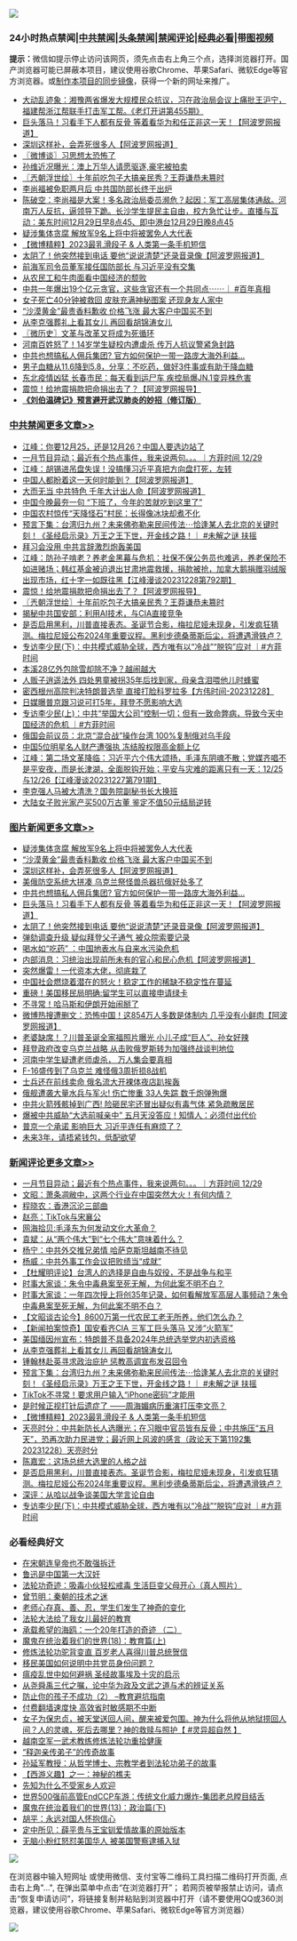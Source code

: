 ![](https://raw.githubusercontent.com/jsvpn/jsproxy/dev/64photo/fqnews-qr.jpg)

<div id="tt">
<h3>24小时热点禁闻|<a href="#%E4%B8%AD%E5%85%B1%E7%A6%81%E9%97%BB%E6%9B%B4%E5%A4%9A%E6%96%87%E7%AB%A0">中共禁闻</a>|<a href="#%E5%9B%BE%E7%89%87%E6%96%B0%E9%97%BB%E6%9B%B4%E5%A4%9A%E6%96%87%E7%AB%A0">头条禁闻</a>|<a href="#%E6%96%B0%E9%97%BB%E8%AF%84%E8%AE%BA%E6%9B%B4%E5%A4%9A%E6%96%87%E7%AB%A0">禁闻评论|<a href="#%E5%BF%85%E7%9C%8B%E7%BB%8F%E5%85%B8%E5%A5%BD%E6%96%87">经典必看</a>|<a href="https://fan1.xyz/3" target="_blank">带图视频</a></h3>
<div><b>提示：</b>微信如提示停止访问该网页，须先点击右上角三个点，选择浏览器打开。国产浏览器可能已屏蔽本项目，建议使用谷歌Chrome、苹果Safari、微软Edge等官方浏览器。或<a href="%E5%88%B6%E4%BD%9Cgit%E7%A6%81%E9%97%BB%E9%95%9C%E5%83%8F.md">制作本项目的同步镜像</a>，获得一个新的网址来推广。</div>
<ul>

<li><a href="/sohnews/20231229/1980650.md">大动乱迹象：湘豫两省爆发大规模民众抗议，习在政治局会议上痛批王沪宁，福建帮浙江帮联手打击军工帮。《老灯开讲第455期》</a></li>
<li><a href="/topimagenews/20231229/1980569.md">巨头落马！习看手下人都有反骨 等着看华为和任正非这一天！【阿波罗网报道】</a></li>
<li><a href="/topimagenews/20231229/1980694.md">深圳这样补，会弄死很多人【阿波罗网报道】</a></li>
<li><a href="/ssgc/20231229/1980616.md">〖微博谈〗习思想太恐怖了</a></li>
<li><a href="/cnnews/20231229/1980630.md">孙维近况曝光：澳上万华人请愿驱逐,豪宅被拍卖</a></li>
<li><a href="/cbnews/20231229/1980564.md">〖兲朝浮世绘〗十年前吃包子大搞亲民秀？王莽谦恭未篡时</a></li>
<li><a href="/ccpdope/20231229/1980709.md">李尚福被免职两月后 中共国防部长终于出炉</a></li>
<li><a href="/sohnews/20231229/1980706.md">陈破空：李尚福是大案！多名政治局委员濒危？起因：军工高层集体通敌。河南万人反抗，逼领导下跪。长沙学生提民主自由，校方急忙让步。直播与互动：美东时间12月29日早8点45、即中港台12月29日晚8点45</a></li>
<li><a href="/topimagenews/20231230/1980821.md">疑涉集体贪腐 解放军9名上将中将被罢免人大代表</a></li>
<li><a href="/comments/20231229/1980555.md">【微博精粹】2023最乳滑段子 & 人类第一条手机短信</a></li>
<li><a href="/topimagenews/20231229/1980545.md">太阴了！他突然接到电话 要他“说说清楚”还录音录像【阿波罗网报道】</a></li>
<li><a href="/headline/20231229/1980773.md">前海军司令员董军接任国防部长 与习近平没有交集</a></li>
<li><a href="/headline/20231230/1980832.md">从农民工和牛肉面看中国经济的颓败</a></li>
<li><a href="/sohnews/20231229/1980693.md">中共一年爆出19个亿元贪官，这些贪官还有一个共同点⋯⋯｜ #百年真相</a></li>
<li><a href="/baitai/20231229/1980675.md">女子死亡40分钟被救回 皮肤充满神秘图案 还现身友人家中</a></li>
<li><a href="/topimagenews/20231229/1980787.md">“沙漠黄金”最贵香料歉收 价格飞涨 最大客户中国买不到</a></li>
<li><a href="/comments/20231229/1980720.md">从李克强葬礼上看其女儿 再回看胡锦涛女儿</a></li>
<li><a href="/bblog/20231229/1980615.md">〖微历史〗文革与改革又将成为死循环</a></li>
<li><a href="/baitai/20231229/1980698.md">河南百姓怒了！14岁学生疑校内遭虐杀 传万人抗议警紧急封路</a></li>
<li><a href="/topimagenews/20231229/1980606.md">中共也想搞私人佣兵集团? 官方如何保护一带一路庞大海外利益…</a></li>
<li><a href="/health/20231229/1980609.md">男子血糖从11.6降到5.8，分享：不吃药，做好3件事或有助于降血糖</a></li>
<li><a href="/baitai/20231229/1980733.md">东北疫情凶猛 长春市民：每天看到运尸车 疾控局爆JN.1变异株危害</a></li>
<li><a href="/cbnews/20231229/1980570.md">震惊！给地震捐款把命捐出去了？【阿波罗网报导】</a></li>
<li><b><a href="/comments/20200207/1272816.md" target="_blank">《刘伯温碑记》预言避开武汉肺炎的妙招（修订版）</a></b></li>
</ul>
</div>

<div class="catlist">
<h3><a href="/cbnews/" target="_blank">中共禁闻</a><span><a href="/cbnews/" target="_blank" rel="nofollow">更多文章>></a></span></h3>
<ul>
<li><a href="/cbnews/20231230/1980931.md" target="_blank">江峰：你要12月25，还是12月26？中国人要选边站了</a></li>
<li><a href="/comments/20231230/1980924.md" target="_blank">一月节目异动；最近有个热点事件，我来说两句。。。｜方菲时间 12/29</a></li>
<li><a href="/cbnews/20231230/1980909.md" target="_blank">江峰：胡锡进吊盘失误！没搞懂习近平真把方向盘打死，左转</a></li>
<li><a href="/cbnews/20231230/1980899.md" target="_blank">中国人都盼着这一天何时能到？【阿波罗网报道】</a></li>
<li><a href="/cbnews/20231230/1980898.md" target="_blank">大而无当 中共特色 千年大计出人命【阿波罗网报道】</a></li>
<li><a href="/cbnews/20231230/1980840.md" target="_blank">中国今晚最夯一句 “下班了，今年的苦就吃到这里了”</a></li>
<li><a href="/cbnews/20231230/1980804.md" target="_blank">中国农村惊传“天降怪石”村民：长得像冰块却煮不化</a></li>
<li><a href="/comments/20231229/1980696.md" target="_blank">预言下集：台湾归九州？未来佛弥勒来民间传法⋯恰逢某人去北京的关键时刻！《圣经启示录》万王之王下世，开金线之路！｜ #未解之谜 扶摇</a></li>
<li><a href="/cbnews/20231229/1980617.md" target="_blank">拜习会没用 中共言辞激烈炮轰美国</a></li>
<li><a href="/cbnews/20231229/1980595.md" target="_blank">江峰：防孙子啃老？养老金黑幕与危机：社保不保公务员也难逃，养老保险不如进赌场；韩红基金被迫退出甘肃地震救援，捐款被抢，加拿大鹅捐赠羽绒服出现市场，红十字一如既往黑【江峰漫谈20231228第792期】</a></li>
<li><a href="/cbnews/20231229/1980570.md" target="_blank">震惊！给地震捐款把命捐出去了？【阿波罗网报导】</a></li>
<li><a href="/cbnews/20231229/1980564.md" target="_blank">〖兲朝浮世绘〗十年前吃包子大搞亲民秀？王莽谦恭未篡时</a></li>
<li><a href="/cbnews/20231229/1980530.md" target="_blank">揭秘中共国安部：利用AI技术，与CIA直接竞争</a></li>
<li><a href="/comments/20231229/1980516.md" target="_blank">是否启用黑利，川普直接表态。圣诞节合影，梅拉尼娅未现身，引发疯狂猜测。梅拉尼娅公布2024年重要议程。黑利步德桑蒂斯后尘，将遭遇滑铁卢？</a></li>
<li><a href="/comments/20231229/1980512.md" target="_blank">专访李少民(下)：中共模式威胁全球，西方唯有以“冷战”“脱钩”应对 ｜#方菲时间</a></li>
<li><a href="/cbnews/20231229/1980489.md" target="_blank">本溪28亿外包除雪却除不净？越闹越大</a></li>
<li><a href="/cbnews/20231229/1980488.md" target="_blank">人贩子逍遥法外 四处男童被拐35年后找到家，母亲含泪喂他儿时蜂蜜</a></li>
<li><a href="/comments/20231229/1980478.md" target="_blank">密西根州高院判决特朗普选举 直接打脸科罗拉多【方伟时间-20231228】</a></li>
<li><a href="/cbnews/20231229/1980465.md" target="_blank">日媒曝普京跟习说可打5年，拜登不愿影响大选</a></li>
<li><a href="/comments/20231229/1980415.md" target="_blank">专访李少民(上)：中共“举国大公司”控制一切；但有一致命弊病，导致今天中国经济的危机 ｜#方菲时间</a></li>
<li><a href="/cbnews/20231229/1980357.md" target="_blank">俄国会前议员：北京“混合战”操作台湾 100%复制俄对乌手段</a></li>
<li><a href="/cbnews/20231228/1980200.md" target="_blank">中国5位明星名人财产遭强执 冻结股权限高金额上亿</a></li>
<li><a href="/cbnews/20231228/1980161.md" target="_blank">江峰：第二场文革降临：习近平六个伟大颂扬，毛泽东阴魂不散；党媒齐唱不是平安夜，而是长津湖，全面脱钩开始；平安与灾难的距离只有一天：12/25与12/26【江峰漫谈20231227第791期】</a></li>
<li><a href="/cbnews/20231228/1980144.md" target="_blank">李克强人马被大清洗？国务院副秘书长大换班</a></li>
<li><a href="/cbnews/20231228/1980143.md" target="_blank">大陆女子败光家产买500万古董 鉴定不值50元结局逆转</a></li>

</ul>
</div>
<div class="catlist">
<h3><a href="/topimagenews/" target="_blank">图片新闻</a><span><a href="/topimagenews/" target="_blank" rel="nofollow">更多文章>></a></span></h3>
<ul>
<li><a href="/topimagenews/20231230/1980821.md" target="_blank">疑涉集体贪腐 解放军9名上将中将被罢免人大代表</a></li>
<li><a href="/topimagenews/20231229/1980787.md" target="_blank">“沙漠黄金”最贵香料歉收 价格飞涨 最大客户中国买不到</a></li>
<li><a href="/topimagenews/20231229/1980694.md" target="_blank">深圳这样补，会弄死很多人【阿波罗网报道】</a></li>
<li><a href="/topimagenews/20231229/1980655.md" target="_blank">美俄防空系统大拼凑 乌克兰祭怪兽杀器抗俄好处多了</a></li>
<li><a href="/topimagenews/20231229/1980606.md" target="_blank">中共也想搞私人佣兵集团? 官方如何保护一带一路庞大海外利益…</a></li>
<li><a href="/topimagenews/20231229/1980569.md" target="_blank">巨头落马！习看手下人都有反骨 等着看华为和任正非这一天！【阿波罗网报道】</a></li>
<li><a href="/topimagenews/20231229/1980545.md" target="_blank">太阴了！他突然接到电话 要他“说说清楚”还录音录像【阿波罗网报道】</a></li>
<li><a href="/topimagenews/20231229/1980487.md" target="_blank">弹劾调查升级 疑似拜登父子通气 被众院索要记录</a></li>
<li><a href="/topimagenews/20231229/1980486.md" target="_blank">喝水如“吃药” ：中国地表水与自来水污染危机</a></li>
<li><a href="/topimagenews/20231229/1980464.md" target="_blank">内部消息：习统治出现前所未有的官心和民心危机【阿波罗网报道】</a></li>
<li><a href="/topimagenews/20231229/1980463.md" target="_blank">突然爆雷！一代资本大佬，彻底栽了</a></li>
<li><a href="/topimagenews/20231229/1980462.md" target="_blank">中国社会燃烧着潜在的怒火！稳定工作的稀缺不稳定性在蔓延</a></li>
<li><a href="/topimagenews/20231229/1980437.md" target="_blank">重磅！美国移民局明确:留学生可以直接申请绿卡</a></li>
<li><a href="/topimagenews/20231229/1980436.md" target="_blank">不寻常！哈马斯和伊朗开始闹掰了</a></li>
<li><a href="/topimagenews/20231229/1980428.md" target="_blank">微博热搜遭删文：恐怖中国！这854万人多数是体制内 几乎没有小鲜肉【阿波罗网报道】</a></li>
<li><a href="/topimagenews/20231229/1980356.md" target="_blank">老婆缺席！？川普圣诞全家福照片曝光 小儿子成“巨人”、孙女好辣</a></li>
<li><a href="/topimagenews/20231229/1980348.md" target="_blank">拜登政府改变乌克兰战略 从击败俄罗斯转为加强终战谈判地位</a></li>
<li><a href="/topimagenews/20231228/1980301.md" target="_blank">河南中学生疑遭老师虐杀， 万人集会要真相</a></li>
<li><a href="/topimagenews/20231228/1980243.md" target="_blank">F-16盛传到了乌克兰 难怪俄3周折损8战机</a></li>
<li><a href="/topimagenews/20231228/1980240.md" target="_blank">士兵还在前线卖命 俄名流大开裸体夜店趴挨轰</a></li>
<li><a href="/topimagenews/20231228/1980223.md" target="_blank">俄舰遭袭大量水兵与军火! 伤亡惨重 33人失踪 数千炮弹殉爆</a></li>
<li><a href="/topimagenews/20231228/1980208.md" target="_blank">中共火箭残骸掉到广西! 险砸民宅还冒出疑似有毒气体 紧急疏散居民</a></li>
<li><a href="/topimagenews/20231228/1980188.md" target="_blank">爆被中共威胁“大选前喊亲中” 五月天没答应！知情人：必须付出代价</a></li>
<li><a href="/topimagenews/20231228/1980142.md" target="_blank">普京一个承诺 影响巨大 习近平连任有麻烦了？</a></li>
<li><a href="/topimagenews/20231228/1980005.md" target="_blank">未来3年，请捂紧钱包，低配欲望</a></li>

</ul>
</div>
<div class="catlist">
<h3><a href="/comments/" target="_blank">新闻评论</a><span><a href="/comments/" target="_blank" rel="nofollow">更多文章>></a></span></h3>
<ul>
<li><a href="/comments/20231230/1980924.md" target="_blank">一月节目异动；最近有个热点事件，我来说两句。。。｜方菲时间 12/29</a></li>
<li><a href="/comments/20231230/1980922.md" target="_blank">文昭：萧条凋敝中，这两个行业在中国突然大火！有何内情？</a></li>
<li><a href="/comments/20231230/1980902.md" target="_blank">程晓农：香港沉沦三部曲</a></li>
<li><a href="/comments/20231230/1980901.md" target="_blank">赵亮：TikTok与宋襄公</a></li>
<li><a href="/comments/20231230/1980900.md" target="_blank">网海拾贝:毛泽东为何发动文化大革命？</a></li>
<li><a href="/comments/20231230/1980892.md" target="_blank">袁斌：从“两个伟大”到“七个伟大”意味着什么？</a></li>
<li><a href="/comments/20231230/1980891.md" target="_blank">杨宁：中共外交推兄弟情 哈萨克斯坦越南不待见</a></li>
<li><a href="/comments/20231230/1980890.md" target="_blank">杨威：中共外事工作会议把败绩当“成就”</a></li>
<li><a href="/comments/20231230/1980816.md" target="_blank">【杜耀明评论】台湾人的选择是自由与奴役，不是战争与和平</a></li>
<li><a href="/comments/20231229/1980777.md" target="_blank">时事大家谈：朱令中毒悬案至死无解，为何此案不明不白？</a></li>
<li><a href="/comments/20231229/1980776.md" target="_blank">时事大家谈：一年四次授上将创35年记录，如何看解放军高层人事频动？朱令中毒悬案至死无解，为何此案不明不白？</a></li>
<li><a href="/comments/20231229/1980748.md" target="_blank">【文昭谈古论今】8600万第一代农民工老无所养，他们怎么办？</a></li>
<li><a href="/comments/20231229/1980747.md" target="_blank">【新闻拍案惊奇】国安看齐CIA 三军工巨头落马 又涉“火箭军”</a></li>
<li><a href="/comments/20231229/1980721.md" target="_blank">美国缅因州宣布：特朗普不具备2024年总统选举党内初选资格</a></li>
<li><a href="/comments/20231229/1980720.md" target="_blank">从李克强葬礼上看其女儿 再回看胡锦涛女儿</a></li>
<li><a href="/comments/20231229/1980701.md" target="_blank">锺翰林赴英寻求政治庇护 惩教高调宣布发召回令</a></li>
<li><a href="/comments/20231229/1980696.md" target="_blank">预言下集：台湾归九州？未来佛弥勒来民间传法⋯恰逢某人去北京的关键时刻！《圣经启示录》万王之王下世，开金线之路！｜ #未解之谜 扶摇</a></li>
<li><a href="/comments/20231229/1980663.md" target="_blank">TikTok不寻常！要求用户输入“iPhone密码”才能用</a></li>
<li><a href="/comments/20231229/1980652.md" target="_blank">是时候正视打针后遗症了 ——周海媚病历重演打压李文亮？</a></li>
<li><a href="/comments/20231229/1980555.md" target="_blank">【微博精粹】2023最乳滑段子 &#038; 人类第一条手机短信</a></li>
<li><a href="/comments/20231229/1980543.md" target="_blank">天亮时分：中共新防长人选曝光；在习眼中官员皆有反骨；中共施压“五月天”，恐再次助力民进党；最近网上风波的感言（政论天下第1192集 20231228）天亮时分</a></li>
<li><a href="/comments/20231229/1980531.md" target="_blank">陈嘉宏：这场总统大选里的人格之战</a></li>
<li><a href="/comments/20231229/1980516.md" target="_blank">是否启用黑利，川普直接表态。圣诞节合影，梅拉尼娅未现身，引发疯狂猜测。梅拉尼娅公布2024年重要议程。黑利步德桑蒂斯后尘，将遭遇滑铁卢？</a></li>
<li><a href="/comments/20231229/1980515.md" target="_blank">深评：从哈以战争谈美国大学言论自由</a></li>
<li><a href="/comments/20231229/1980512.md" target="_blank">专访李少民(下)：中共模式威胁全球，西方唯有以“冷战”“脱钩”应对 ｜#方菲时间</a></li>

</ul>
</div>

<div class="catlist">
<h3>必看经典好文</h3>
<ul>
<li><a href="/lifebaike/20200315/1294178.md" target="_blank">在宋朝连皇帝也不敢强拆迁</a></li>
<li><a href="/cnnews/20210213/1486568.md" target="_blank">鲁迅是中国第一大汉奸</a></li>
<li><a href="/comments/20220506/1729215.md" target="_blank">法轮功奇迹：吸毒小伙轻松戒毒 生活巨变父母开心（真人照片）</a></li>
<li><a href="/comments/20230528/1889935.md" target="_blank">曾节明：秦朝的技术之迷</a></li>
<li><a href="/cbnews/20211221/1668847.md" target="_blank">老师心存真、善、忍，学生们发生了神奇的变化</a></li>
<li><a href="/cbnews/20200516/1329218.md" target="_blank">法轮大法给了我女儿最好的教育</a></li>
<li><a href="/comments/20231202/1968526.md" target="_blank">承载希望的海鸥：一个20年打造的奇迹 （二）</a></li>
<li><a href="/topimagenews/20180701/965109.md" target="_blank">魔鬼在统治着我们的世界(18)：教育篇(上)</a></li>
<li><a href="/comments/20210720/1502969.md" target="_blank">修炼法轮功驼背变直 百岁老人喜得川普总统贺信</a></li>
<li><a href="/comments/20220819/1773759.md" target="_blank">移民美国如何说明中共党员身份问题？</a></li>
<li><a href="/comments/20200618/1346823.md" target="_blank">瘟疫乱世中如何避祸 圣经故事埃及十灾的启示</a></li>
<li><a href="/tculture/20180501/935934.md" target="_blank">从尧舜禹三代之嘱，论中华为政及文武之道与术的辨证关系</a></li>
<li><a href="/comments/20230917/1933753.md" target="_blank">防止你的孩子不成功（2） &#8211;教育避坑指南</a></li>
<li><a href="/comments/20210630/1485911.md" target="_blank">付费翻墙速度快 高效省时敏感期不中断</a></li>
<li><a href="/comments/20211012/1636544.md" target="_blank">女子为保忠贞，被天堂送回人间，醒来被爱包围。神为什么将他从地狱捞回人间？人的灵魂，死后去哪里？神的救赎与照护【 #灵异超自然 】</a></li>
<li><a href="/comments/20190807/1170993.md" target="_blank">越南空军一武术教练修炼法轮功重拾健康</a></li>
<li><a href="/tculture/20121214/86862.md" target="_blank">“释迦亲传弟子”的传奇故事</a></li>
<li><a href="/comments/20210629/1576797.md" target="_blank">孙延军教授：从哲学博士、宗教学者到法轮功弟子的故事</a></li>
<li><a href="/comments/20210210/1484775.md" target="_blank">【西游义趣】之一：神秘的樵夫</a></li>
<li><a href="/comments/20200620/1346848.md" target="_blank">先知为什么不受家乡人欢迎</a></li>
<li><a href="/comments/20220728/1764121.md" target="_blank">世界500强前高管EndCCP车游：传统文化威力爆炸-集团老总瞠目结舌</a></li>
<li><a href="/topimagenews/20180602/951960.md" target="_blank">魔鬼在统治着我们的世界(13)：政治篇(下)</a></li>
<li><a href="/comments/20180624/961987.md" target="_blank">胡平：永远对国人怀抱信心</a></li>
<li><a href="/comments/20200616/1345658.md" target="_blank">定中所见：薛平贵与王宝钏爱情故事的原始版本</a></li>
<li><a href="/cbnews/20220809/1769245.md" target="_blank">无脑小粉红怒怼美国华人 被美国警察逮捕入狱</a></li>

</ul>
</div>

![](https://raw.githubusercontent.com/jsvpn/jsproxy/dev/64photo/fqnews-qr.jpg)

在浏览器中输入短网址 或使用微信、支付宝等二维码工具扫描二维码打开页面, 点击右上角"...", 在弹出菜单中点击“在浏览器打开”； 若网页被举报禁止访问，请点击“恢复申请访问”，将链接复制并粘贴到浏览器中打开（请不要使用QQ或360浏览器，建议使用谷歌Chrome、苹果Safari、微软Edge等官方浏览器）

![](https://raw.githubusercontent.com/jsvpn/jsproxy/dev/64photo/wx.jpg)